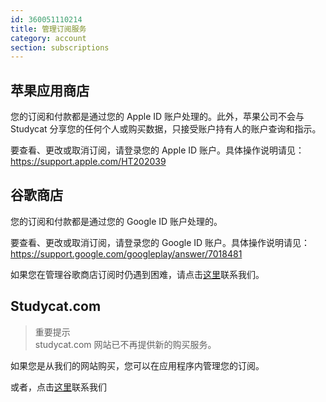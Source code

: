 ```yaml
---
id: 360051110214
title: 管理订阅服务
category: account
section: subscriptions
---
```


## 苹果应用商店 

您的订阅和付款都是通过您的 Apple ID 账户处理的。此外，苹果公司不会与 Studycat 分享您的任何个人或购买数据，只接受账户持有人的账户查询和指示。

要查看、更改或取消订阅，请登录您的 Apple ID 账户。具体操作说明请见：<https://support.apple.com/HT202039>


## 谷歌商店

您的订阅和付款都是通过您的 Google ID 账户处理的。

要查看、更改或取消订阅，请登录您的 Google ID 账户。具体操作说明请见：<https://support.google.com/googleplay/answer/7018481>

如果您在管理谷歌商店订阅时仍遇到困难，请点击[这里](https://help.studycat.com/hc/en-us/requests/new)联系我们。

## Studycat.com

> 重要提示  
studycat.com 网站已不再提供新的购买服务。

如果您是从我们的网站购买，您可以在应用程序内管理您的订阅。

或者，点击[这里](https://help.studycat.com/hc/en-us/requests/new)联系我们